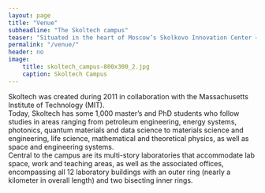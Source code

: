 ```yaml
---
layout: page
title: "Venue"
subheadline: "The Skoltech campus"
teaser: "Situated in the heart of Moscow’s Skolkovo Innovation Center – the new Skoltech campus is a large, multi-story circular building"
permalink: "/venue/"
header: no
image:
    title: skoltech_campus-800x300_2.jpg
    caption: Skoltech Campus
---
```


Skoltech was created during 2011 in collaboration with the Massachusetts Institute of Technology (MIT). <br/>
Today, Skoltech has some 1,000 master’s and PhD students who follow studies in areas ranging from petroleum engineering, 
energy systems, photonics, quantum materials and data science to materials science and engineering, life science, mathematical and theoretical physics, 
as well as space and engineering systems. <br/>
Central to the campus are its multi-story laboratories that accommodate lab space, work and teaching areas, as well as the associated offices, 
encompassing all 12 laboratory buildings with an outer ring (nearly a kilometer in overall length) and two bisecting inner rings.
